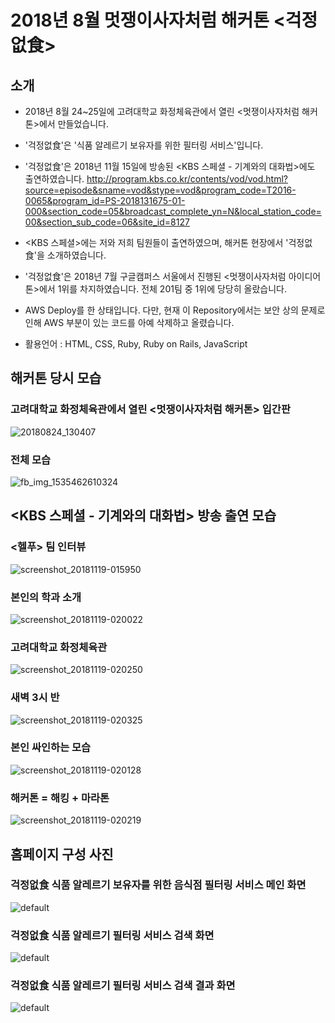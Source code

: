 # 2018년 8월 멋쟁이사자처럼 해커톤 <걱정없食>

## 소개
* 2018년 8월 24~25일에 고려대학교 화정체육관에서 열린 <멋쟁이사자처럼 해커톤>에서 만들었습니다.

* '걱정없食'은 '식품 알레르기 보유자를 위한 필터링 서비스'입니다.

* '걱정없食'은 2018년 11월 15일에 방송된 <KBS 스페셜 - 기계와의 대화법>에도 출연하였습니다.
http://program.kbs.co.kr/contents/vod/vod.html?source=episode&sname=vod&stype=vod&program_code=T2016-0065&program_id=PS-2018131675-01-000&section_code=05&broadcast_complete_yn=N&local_station_code=00&section_sub_code=06&site_id=8127
* <KBS 스페셜>에는 저와 저희 팀원들이 출연하였으며, 해커톤 현장에서 '걱정없食'을 소개하였습니다.

* '걱정없食'은 2018년 7월 구글캠퍼스 서울에서 진행된 <멋쟁이사자처럼 아이디어톤>에서 1위를 차지하였습니다. 전체 201팀 중 1위에 당당히 올랐습니다.

* AWS Deploy를 한 상태입니다. 다만, 현재 이 Repository에서는 보안 상의 문제로 인해 AWS 부분이 있는 코드를 아예 삭제하고 올렸습니다.

* 활용언어 : HTML, CSS, Ruby, Ruby on Rails, JavaScript

## 해커톤 당시 모습

### 고려대학교 화정체육관에서 열린 <멋쟁이사자처럼 해커톤> 입간판
![20180824_130407](https://user-images.githubusercontent.com/37537208/50454459-25281a00-098b-11e9-9693-fa71ecaeb0fc.jpg)


### 전체 모습
![fb_img_1535462610324](https://user-images.githubusercontent.com/37537208/50454489-47219c80-098b-11e9-8209-fce4ce2ce95d.jpg)


## <KBS 스페셜 - 기계와의 대화법> 방송 출연 모습

### <헬푸> 팀 인터뷰
![screenshot_20181119-015950](https://user-images.githubusercontent.com/37537208/50454672-843a5e80-098c-11e9-9d39-98ca76cd3c6b.png)

### 본인의 학과 소개
![screenshot_20181119-020022](https://user-images.githubusercontent.com/37537208/50454693-a338f080-098c-11e9-867c-1140a4827d3b.png)

### 고려대학교 화정체육관
![screenshot_20181119-020250](https://user-images.githubusercontent.com/37537208/50454721-b350d000-098c-11e9-96ae-01d9923e29da.png)

### 새벽 3시 반
![screenshot_20181119-020325](https://user-images.githubusercontent.com/37537208/50454725-bd72ce80-098c-11e9-871d-998b918eed45.png)

### 본인 싸인하는 모습
![screenshot_20181119-020128](https://user-images.githubusercontent.com/37537208/50454740-d8454300-098c-11e9-8606-9a6a7cafd31c.png)

### 해커톤 = 해킹 + 마라톤
![screenshot_20181119-020219](https://user-images.githubusercontent.com/37537208/50454750-e1361480-098c-11e9-8ca1-6afd8e121c6f.png)

## 홈페이지 구성 사진

### 걱정없食 식품 알레르기 보유자를 위한 음식점 필터링 서비스 메인 화면
![default](https://user-images.githubusercontent.com/37537208/50454519-67e9f200-098b-11e9-8467-cc1e4392623e.png)


### 걱정없食 식품 알레르기 필터링 서비스 검색 화면
![default](https://user-images.githubusercontent.com/37537208/50454524-6f110000-098b-11e9-8021-772ab9be8c31.png)


### 걱정없食 식품 알레르기 필터링 서비스 검색 결과 화면
![default](https://user-images.githubusercontent.com/37537208/50454551-8f40bf00-098b-11e9-81ff-adb1208c0173.png)

